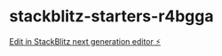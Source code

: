# stackblitz-starters-r4bgga

[Edit in StackBlitz next generation editor ⚡️](https://stackblitz.com/~/github.com/IRRbert/stackblitz-starters-r4bgga)
